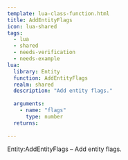 ```yaml
---
template: lua-class-function.html
title: AddEntityFlags
icon: lua-shared
tags:
  - lua
  - shared
  - needs-verification
  - needs-example
lua:
  library: Entity
  function: AddEntityFlags
  realm: shared
  description: "Add entity flags."
  
  arguments:
    - name: "flags"
      type: number
  returns:
    
---
```


<div class="lua__search__keywords">
Entity:AddEntityFlags &#x2013; Add entity flags.
</div>

